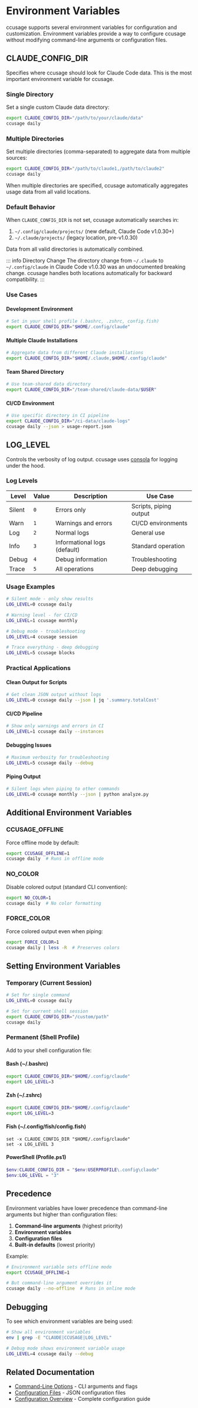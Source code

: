 # Environment Variables

ccusage supports several environment variables for configuration and customization. Environment variables provide a way to configure ccusage without modifying command-line arguments or configuration files.

## CLAUDE_CONFIG_DIR

Specifies where ccusage should look for Claude Code data. This is the most important environment variable for ccusage.

### Single Directory

Set a single custom Claude data directory:

```bash
export CLAUDE_CONFIG_DIR="/path/to/your/claude/data"
ccusage daily
```

### Multiple Directories

Set multiple directories (comma-separated) to aggregate data from multiple sources:

```bash
export CLAUDE_CONFIG_DIR="/path/to/claude1,/path/to/claude2"
ccusage daily
```

When multiple directories are specified, ccusage automatically aggregates usage data from all valid locations.

### Default Behavior

When `CLAUDE_CONFIG_DIR` is not set, ccusage automatically searches in:
1. `~/.config/claude/projects/` (new default, Claude Code v1.0.30+)
2. `~/.claude/projects/` (legacy location, pre-v1.0.30)

Data from all valid directories is automatically combined.

::: info Directory Change
The directory change from `~/.claude` to `~/.config/claude` in Claude Code v1.0.30 was an undocumented breaking change. ccusage handles both locations automatically for backward compatibility.
:::

### Use Cases

#### Development Environment

```bash
# Set in your shell profile (.bashrc, .zshrc, config.fish)
export CLAUDE_CONFIG_DIR="$HOME/.config/claude"
```

#### Multiple Claude Installations

```bash
# Aggregate data from different Claude installations
export CLAUDE_CONFIG_DIR="$HOME/.claude,$HOME/.config/claude"
```

#### Team Shared Directory

```bash
# Use team-shared data directory
export CLAUDE_CONFIG_DIR="/team-shared/claude-data/$USER"
```

#### CI/CD Environment

```bash
# Use specific directory in CI pipeline
export CLAUDE_CONFIG_DIR="/ci-data/claude-logs"
ccusage daily --json > usage-report.json
```

## LOG_LEVEL

Controls the verbosity of log output. ccusage uses [consola](https://github.com/unjs/consola) for logging under the hood.

### Log Levels

| Level | Value | Description | Use Case |
|-------|-------|-------------|----------|
| Silent | `0` | Errors only | Scripts, piping output |
| Warn | `1` | Warnings and errors | CI/CD environments |
| Log | `2` | Normal logs | General use |
| Info | `3` | Informational logs (default) | Standard operation |
| Debug | `4` | Debug information | Troubleshooting |
| Trace | `5` | All operations | Deep debugging |

### Usage Examples

```bash
# Silent mode - only show results
LOG_LEVEL=0 ccusage daily

# Warning level - for CI/CD
LOG_LEVEL=1 ccusage monthly

# Debug mode - troubleshooting
LOG_LEVEL=4 ccusage session

# Trace everything - deep debugging
LOG_LEVEL=5 ccusage blocks
```

### Practical Applications

#### Clean Output for Scripts

```bash
# Get clean JSON output without logs
LOG_LEVEL=0 ccusage daily --json | jq '.summary.totalCost'
```

#### CI/CD Pipeline

```bash
# Show only warnings and errors in CI
LOG_LEVEL=1 ccusage daily --instances
```

#### Debugging Issues

```bash
# Maximum verbosity for troubleshooting
LOG_LEVEL=5 ccusage daily --debug
```

#### Piping Output

```bash
# Silent logs when piping to other commands
LOG_LEVEL=0 ccusage monthly --json | python analyze.py
```


## Additional Environment Variables

### CCUSAGE_OFFLINE

Force offline mode by default:

```bash
export CCUSAGE_OFFLINE=1
ccusage daily  # Runs in offline mode
```

### NO_COLOR

Disable colored output (standard CLI convention):

```bash
export NO_COLOR=1
ccusage daily  # No color formatting
```

### FORCE_COLOR

Force colored output even when piping:

```bash
export FORCE_COLOR=1
ccusage daily | less -R  # Preserves colors
```

## Setting Environment Variables

### Temporary (Current Session)

```bash
# Set for single command
LOG_LEVEL=0 ccusage daily

# Set for current shell session
export CLAUDE_CONFIG_DIR="/custom/path"
ccusage daily
```

### Permanent (Shell Profile)

Add to your shell configuration file:

#### Bash (~/.bashrc)

```bash
export CLAUDE_CONFIG_DIR="$HOME/.config/claude"
export LOG_LEVEL=3
```

#### Zsh (~/.zshrc)

```zsh
export CLAUDE_CONFIG_DIR="$HOME/.config/claude"
export LOG_LEVEL=3
```

#### Fish (~/.config/fish/config.fish)

```fish
set -x CLAUDE_CONFIG_DIR "$HOME/.config/claude"
set -x LOG_LEVEL 3
```

#### PowerShell (Profile.ps1)

```powershell
$env:CLAUDE_CONFIG_DIR = "$env:USERPROFILE\.config\claude"
$env:LOG_LEVEL = "3"
```

## Precedence

Environment variables have lower precedence than command-line arguments but higher than configuration files:

1. **Command-line arguments** (highest priority)
2. **Environment variables**
3. **Configuration files**
4. **Built-in defaults** (lowest priority)

Example:
```bash
# Environment variable sets offline mode
export CCUSAGE_OFFLINE=1

# But command-line argument overrides it
ccusage daily --no-offline  # Runs in online mode
```

## Debugging

To see which environment variables are being used:

```bash
# Show all environment variables
env | grep -E "CLAUDE|CCUSAGE|LOG_LEVEL"

# Debug mode shows environment variable usage
LOG_LEVEL=4 ccusage daily --debug
```

## Related Documentation

- [Command-Line Options](/guide/cli-options) - CLI arguments and flags
- [Configuration Files](/guide/config-files) - JSON configuration files
- [Configuration Overview](/guide/configuration) - Complete configuration guide